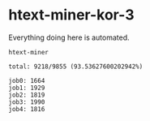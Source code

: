 # htext-miner-kor-3

Everything doing here is automated.

```
htext-miner

total: 9218/9855 (93.53627600202942%)

job0: 1664
job1: 1929
job2: 1819
job3: 1990
job4: 1816
```